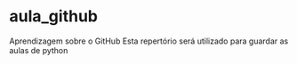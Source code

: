 # aula_github
Aprendizagem sobre o GitHub
Esta repertório será utilizado para 
guardar as aulas de python